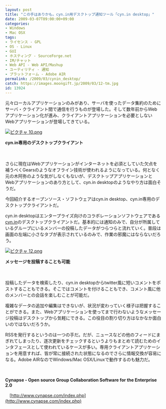 ```yaml
---
layout: post
title: "この手はありかも。cyn.in用デスクトップ通知ツール「cyn.in desktop」"
date: 2009-03-07T09:00:00+09:00
categories:
- Windows
- Mac OSX
tags: 
- ライセンス - GPL
- OS - Linux
- GUI
- ホスティング - SourceForge.net
- IM/チャット
- Web API - Web API/Mashup
- ユーティリティ - 通知
- プラットフォーム - Adobe AIR
permalink: /2009/03/cynin_desktop/
catch: https://images.moongift.jp/2009/03/12-tm.jpg
id: 13924
---
```

元々ローカルアプリケーションのみがあり、サーバを使ったデータ集約のためにサーバ・クライアント間で通信を行うものが登場した。そして数年前からWebアプリケーション化が進み、クライアントアプリケーションを必要としないWebアプリケーションが登場してきている。

  

[![ピクチャ 10.png](https://images.moongift.jp/2009/03/10-tm.jpg)](https://images.moongift.jp/2009/03/10.png)  
  
**cyn.in専用のデスクトップクライアント**

  

　

  

さらに現在はWebアプリケーションがインターネットを必須としていた欠点を補うべくGearsのようなオフライン技術が使われるようになっている。何となく元の木阿弥のような気がしなくもないが、デスクトップアプリケーションとWebアプリケーションのあり方として、cyn.in desktopのようなやり方は面白そうだ。

  

今回紹介するオープンソース・ソフトウェアはcyn.in desktop、cyn.in専用のデスクトップクライアントだ。

  
<!--more-->

cyn.in desktopはエンタープライズ向けのコラボレーションソフトウェアである[cyn.in](http://www.moongift.jp/2008/08/cynin/)のデスクトップクライアントだ。基本的には通知のみで、自分が所属しているグループにいるメンバーの投稿したデータがつらつらと流れていく。普段は画面の左端に小さなタブが表示されているのみで、作業の邪魔にはならないだろう。

  

[![ピクチャ 12.png](https://images.moongift.jp/2009/03/12-tm.jpg)](https://images.moongift.jp/2009/03/12.png)  
  
**メッセージを投稿することも可能**

  

　

  

投稿したデータを検索したり、cyn.in desktopからtwitter風に短いコメントをポストすることもできる。そこではコメントを付けることもでき、コメント風に他のメンバーとの会話を楽しむことが可能だ。

  

複雑なデータの追加や編集はできないが、状況が変わっていく様子は把握することができる。また、Webアプリケーションを使ってまで行わないようなメッセージ投稿はデスクトップから気軽にできる。この役目の割り切り方はなかなか面白いのではないだろうか。

  

RSSを発行するというのは一つの手だ。だが、ニュースなどの他のフィードにまぎれてしまったり、逐次更新をチェックするというよりもまとめて読むためのインタフェースとして使われているケースが多い。専用クライアントアプリケーションを用意すれば、皆が常に接続された状態になるのでさらに情報交換が容易になる。Adobe AIRなのでWindows/Mac OSX/Linuxで動作するのも魅力だ。

  

　

  

**Cynapse - Open source Group Collaboration Software for the Enterprise 2.0**  
  
　[http://www.cynapse.com/index.php](http://www.cynapse.com/index.php)

  
